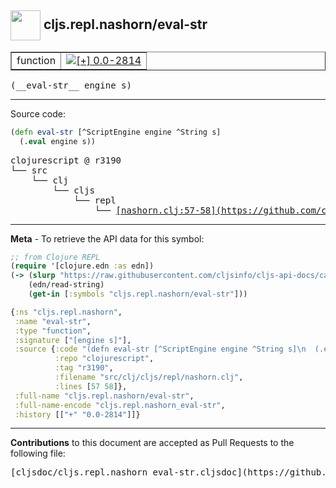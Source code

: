 ## <img width="48px" valign="middle" src="http://i.imgur.com/Hi20huC.png"> cljs.repl.nashorn/eval-str

 <table border="1">
<tr>

<td>function</td>
<td><a href="https://github.com/cljsinfo/cljs-api-docs/tree/0.0-2814"><img valign="middle" alt="[+] 0.0-2814" src="https://img.shields.io/badge/+-0.0--2814-lightgrey.svg"></a> </td>
</tr>
</table>

 <samp>
(__eval-str__ engine s)<br>
</samp>

---





Source code:

```clj
(defn eval-str [^ScriptEngine engine ^String s]
  (.eval engine s))
```

 <pre>
clojurescript @ r3190
└── src
    └── clj
        └── cljs
            └── repl
                └── <ins>[nashorn.clj:57-58](https://github.com/clojure/clojurescript/blob/r3190/src/clj/cljs/repl/nashorn.clj#L57-L58)</ins>
</pre>


---

__Meta__ - To retrieve the API data for this symbol:

```clj
;; from Clojure REPL
(require '[clojure.edn :as edn])
(-> (slurp "https://raw.githubusercontent.com/cljsinfo/cljs-api-docs/catalog/cljs-api.edn")
    (edn/read-string)
    (get-in [:symbols "cljs.repl.nashorn/eval-str"]))
```

```clj
{:ns "cljs.repl.nashorn",
 :name "eval-str",
 :type "function",
 :signature ["[engine s]"],
 :source {:code "(defn eval-str [^ScriptEngine engine ^String s]\n  (.eval engine s))",
          :repo "clojurescript",
          :tag "r3190",
          :filename "src/clj/cljs/repl/nashorn.clj",
          :lines [57 58]},
 :full-name "cljs.repl.nashorn/eval-str",
 :full-name-encode "cljs.repl.nashorn_eval-str",
 :history [["+" "0.0-2814"]]}

```

---

__Contributions__ to this document are accepted as Pull Requests to the following file:

 <pre>
[cljsdoc/cljs.repl.nashorn_eval-str.cljsdoc](https://github.com/cljsinfo/cljs-api-docs/blob/master/cljsdoc/cljs.repl.nashorn_eval-str.cljsdoc)
</pre>

